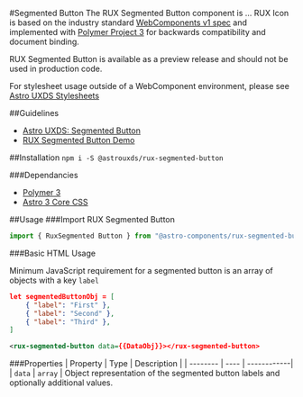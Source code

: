 #Segmented Button
The RUX Segmented Button component is … RUX Icon is based on the industry standard [WebComponents v1 spec](https://html.spec.whatwg.org/multipage/custom-elements.html) and implemented with [Polymer Project 3](https://www.polymer-project.org) for backwards compatibility and document binding.

RUX Segmented Button is available as a preview release and should not be used in production code.

For stylesheet usage outside of a WebComponent environment, please see [Astro UXDS Stylesheets](https://bitbucket.org/rocketcom/astro-styles)

##Guidelines

* [Astro UXDS: Segmented Button](http://www.astrouxds.com/library/segmented-button)
* [RUX Segmented Button Demo](http://www.astrouxds.com/library/segmented-button)

##Installation
`npm i -S @astrouxds/rux-segmented-button`

###Dependancies

* [Polymer 3](https://www.polymer-project.com)
* [Astro 3 Core CSS](https://bitbucket.org/rocketcom/astro-styles/src/master/)

##Usage
###Import RUX Segmented Button

```javascript
import { RuxSegmented Button } from "@astro-components/rux-segmented-button/rux-segmented-button.js";
```

###Basic HTML Usage

Minimum JavaScript requirement for a segmented button is an array of objects with a key `label`

```json
let segmentedButtonObj = [
	{ "label": "First" },
	{ "label": "Second" },
	{ "label": "Third" },
]
```

```xml
<rux-segmented-button data={{DataObj}}></rux-segmented-button>
```

###Properties
| Property | Type | Description |
| -------- | ---- | ------------|
| `data` | `array` | Object representation of the segmented button labels and optionally additional values.
